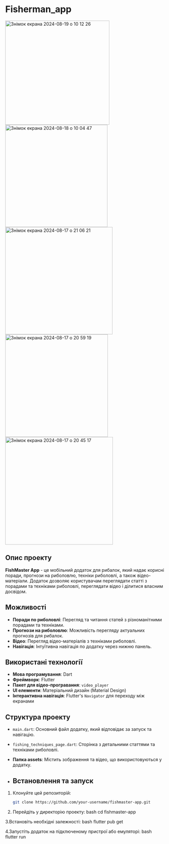 # Fisherman_app
<img width="330" alt="Знімок екрана 2024-08-19 о 10 12 26" src="https://github.com/user-attachments/assets/ea19f555-cd72-4fb7-9e9f-4a7e787b00e5">
<img width="324" alt="Знімок екрана 2024-08-18 о 10 04 47" src="https://github.com/user-attachments/assets/c1f6aa59-714c-427f-b5fa-d34abe3ee032">
<img width="340" alt="Знімок екрана 2024-08-17 о 21 06 21" src="https://github.com/user-attachments/assets/c85d32cf-79e0-41ad-aafa-b2b773527d3b">
<img width="325" alt="Знімок екрана 2024-08-17 о 20 59 19" src="https://github.com/user-attachments/assets/e2f3f815-04f9-45b1-bfc2-7efb09c98db1">
<img width="341" alt="Знімок екрана 2024-08-17 о 20 45 17" src="https://github.com/user-attachments/assets/59e85096-1b99-4fc8-b64e-92ea2098dbc9">


## Опис проекту

**FishMaster App** - це мобільний додаток для рибалок, який надає корисні поради, прогнози на риболовлю, техніки риболовлі, а також відео-матеріали. Додаток дозволяє користувачам переглядати статті з порадами та техніками риболовлі, переглядати відео і ділитися власним досвідом.

## Можливості

- **Поради по риболовлі**: Перегляд та читання статей з різноманітними порадами та техніками.
- **Прогнози на риболовлю**: Можливість перегляду актуальних прогнозів для рибалок.
- **Відео**: Перегляд відео-матеріалів з техніками риболовлі.
- **Навігація**: Інтуїтивна навігація по додатку через нижню панель.

## Використані технології

- **Мова програмування**: Dart
- **Фреймворк**: Flutter
- **Пакет для відео-програвання**: `video_player`
- **UI елементи**: Матеріальний дизайн (Material Design)
- **Інтерактивна навігація**: Flutter's `Navigator` для переходу між екранами

## Структура проекту

- `main.dart`: Основний файл додатку, який відповідає за запуск та навігацію.
- `fishing_techniques_page.dart`: Сторінка з детальними статтями та техніками риболовлі.
- **Папка assets**: Містить зображення та відео, що використовуються у додатку.

- ## Встановлення та запуск

1. Клонуйте цей репозиторій:
   ```bash
   git clone https://github.com/your-username/fishmaster-app.git

2. Перейдіть у директорію проекту:
bash
cd fishmaster-app

3.Встановіть необхідні залежності:
bash flutter pub get

4.Запустіть додаток на підключеному пристрої або емуляторі:
bash flutter run

